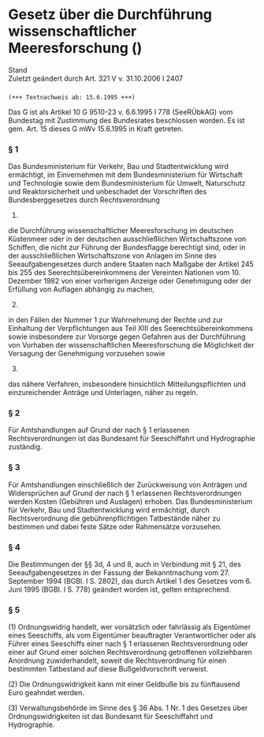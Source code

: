 Gesetz über die Durchführung wissenschaftlicher Meeresforschung ()
==================================================================

Stand  
Zuletzt geändert durch Art. 321 V v. 31.10.2006 I 2407

### 

```
(+++ Textnachweis ab: 15.6.1995 +++)
```

Das G ist als Artikel 10 G 9510-23 v. 6.6.1995 I 778 (SeeRÜbkAG) vom Bundestag mit Zustimmung des Bundesrates beschlossen worden. Es ist gem. Art. 15 dieses G mWv 15.6.1995 in Kraft getreten.

### § 1

Das Bundesministerium für Verkehr, Bau und Stadtentwicklung wird ermächtigt, im Einvernehmen mit dem Bundesministerium für Wirtschaft und Technologie sowie dem Bundesministerium für Umwelt, Naturschutz und Reaktorsicherheit und unbeschadet der Vorschriften des Bundesberggesetzes durch Rechtsverordnung

1.  
die Durchführung wissenschaftlicher Meeresforschung im deutschen Küstenmeer oder in der deutschen ausschließlichen Wirtschaftszone von Schiffen, die nicht zur Führung der Bundesflagge berechtigt sind, oder in der ausschließlichen Wirtschaftszone von Anlagen im Sinne des Seeaufgabengesetzes durch andere Staaten nach Maßgabe der Artikel 245 bis 255 des Seerechtsübereinkommens der Vereinten Nationen vom 10. Dezember 1982 von einer vorherigen Anzeige oder Genehmigung oder der Erfüllung von Auflagen abhängig zu machen,

2.  
in den Fällen der Nummer 1 zur Wahrnehmung der Rechte und zur Einhaltung der Verpflichtungen aus Teil XIII des Seerechtsübereinkommens sowie insbesondere zur Vorsorge gegen Gefahren aus der Durchführung von Vorhaben der wissenschaftlichen Meeresforschung die Möglichkeit der Versagung der Genehmigung vorzusehen sowie

3.  
das nähere Verfahren, insbesondere hinsichtlich Mitteilungspflichten und einzureichender Anträge und Unterlagen, näher zu regeln.

### § 2

Für Amtshandlungen auf Grund der nach § 1 erlassenen Rechtsverordnungen ist das Bundesamt für Seeschiffahrt und Hydrographie zuständig.

### § 3

Für Amtshandlungen einschließlich der Zurückweisung von Anträgen und Widersprüchen auf Grund der nach § 1 erlassenen Rechtsverordnungen werden Kosten (Gebühren und Auslagen) erhoben. Das Bundesministerium für Verkehr, Bau und Stadtentwicklung wird ermächtigt, durch Rechtsverordnung die gebührenpflichtigen Tatbestände näher zu bestimmen und dabei feste Sätze oder Rahmensätze vorzusehen.

### § 4

Die Bestimmungen der §§ 3d, 4 und 8, auch in Verbindung mit § 21, des Seeaufgabengesetzes in der Fassung der Bekanntmachung vom 27. September 1994 (BGBl. I S. 2802), das durch Artikel 1 des Gesetzes vom 6. Juni 1995 (BGBl. I S. 778) geändert worden ist, gelten entsprechend.

### § 5

(1) Ordnungswidrig handelt, wer vorsätzlich oder fahrlässig als Eigentümer eines Seeschiffs, als vom Eigentümer beauftragter Verantwortlicher oder als Führer eines Seeschiffs einer nach § 1 erlassenen Rechtsverordnung oder einer auf Grund einer solchen Rechtsverordnung getroffenen vollziehbaren Anordnung zuwiderhandelt, soweit die Rechtsverordnung für einen bestimmten Tatbestand auf diese Bußgeldvorschrift verweist.

(2) Die Ordnungswidrigkeit kann mit einer Geldbuße bis zu fünftausend Euro geahndet werden.

(3) Verwaltungsbehörde im Sinne des § 36 Abs. 1 Nr. 1 des Gesetzes über Ordnungswidrigkeiten ist das Bundesamt für Seeschiffahrt und Hydrographie.
